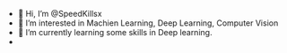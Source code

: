 - 👋 Hi, I’m @SpeedKillsx
- 👀 I’m interested in Machien Learning, Deep Learning, Computer Vision
- 🌱 I’m currently learning some skills in Deep learning.
- 

<!---
SpeedKillsx/SpeedKillsx is a ✨ special ✨ repository because its `README.md` (this file) appears on your GitHub profile.
You can click the Preview link to take a look at your changes.
--->
